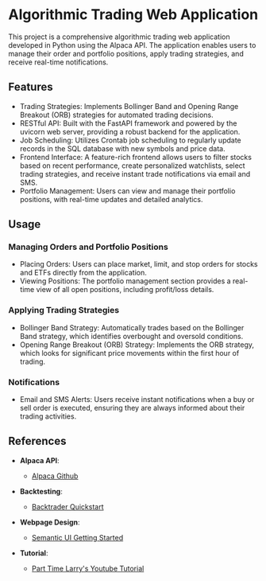 # Algorithmic Trading Web Application
This project is a comprehensive algorithmic trading web application developed in Python using the Alpaca API. The application enables users to manage their order and portfolio positions, apply trading strategies, and receive real-time notifications.

## Features
* Trading Strategies: Implements Bollinger Band and Opening Range Breakout (ORB) strategies for automated trading decisions.
* RESTful API: Built with the FastAPI framework and powered by the uvicorn web server, providing a robust backend for the application.
* Job Scheduling: Utilizes Crontab job scheduling to regularly update records in the SQL database with new symbols and price data.
* Frontend Interface: A feature-rich frontend allows users to filter stocks based on recent performance, create personalized watchlists, select trading strategies, and receive instant trade notifications via email and SMS.
* Portfolio Management: Users can view and manage their portfolio positions, with real-time updates and detailed analytics.

## Usage
### Managing Orders and Portfolio Positions
* Placing Orders: Users can place market, limit, and stop orders for stocks and ETFs directly from the application.
* Viewing Positions: The portfolio management section provides a real-time view of all open positions, including profit/loss details.
### Applying Trading Strategies
* Bollinger Band Strategy: Automatically trades based on the Bollinger Band strategy, which identifies overbought and oversold conditions.
* Opening Range Breakout (ORB) Strategy: Implements the ORB strategy, which looks for significant price movements within the first hour of trading.
### Notifications
* Email and SMS Alerts: Users receive instant notifications when a buy or sell order is executed, ensuring they are always informed about their trading activities.


## References

- **Alpaca API**:
  - [Alpaca Github](https://github.com/alpacahq/alpaca-trade-api-python)

- **Backtesting**:
  - [Backtrader Quickstart](https://backtrader.com/docu/quickstart/quickstart/)

- **Webpage Design**:
  - [Semantic UI Getting Started](https://semantic-ui.com/introduction/getting-started.html)

- **Tutorial**:
  - [Part Time Larry's Youtube Tutorial](https://www.youtube.com/playlist?list=PLvzuUVysUFOuoRna8KhschkVVUo2E2g6G)

